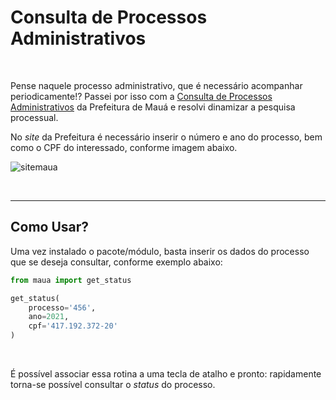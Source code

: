 # Consulta de Processos Administrativos

<br>

Pense naquele processo administrativo, que é necessário acompanhar periodicamente!? Passei por isso com a [Consulta de Processos Administrativos](http://www.maua.sp.gov.br/eGoverno/Processo.aspx) da Prefeitura de Mauá e resolvi dinamizar a pesquisa processual.

No _site_ da Prefeitura é necessário inserir o número e ano do processo, bem como o CPF do interessado, conforme imagem abaixo.

![sitemaua](https://i.imgur.com/VKTJkma.png)

<br>

---

## Como Usar?

Uma vez instalado o pacote/módulo, basta inserir os dados do processo que se deseja consultar, conforme exemplo abaixo:

```python
from maua import get_status

get_status(
    processo='456',
    ano=2021,
    cpf='417.192.372-20'
)
```

<br>

É possível associar essa rotina a uma tecla de atalho e pronto: rapidamente torna-se possível consultar o _status_ do processo.
